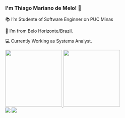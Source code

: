 ### I'm Thiago Mariano de Melo! 👋

:books: I’m Studente of Software Enginner on PUC Minas
	
:house_with_garden: I’m from Belo Horizonte/Brazil.

:computer: Currently Working as Systems Analyst.

<div>
  <a href="https://github.com/ThiagoMarianoMelo">
  <img height="180em" src="https://github-readme-stats-sigma-five.vercel.app/api?username=ThiagoMarianoMelo&show_icons=true&theme=dracula&include_all_commits=true&count_private=true"/>
  <img height="180em" src="https://github-readme-stats-sigma-five.vercel.app/api/top-langs/?username=ThiagoMarianoMelo&layout=compact&langs_count=7&theme=dracula"/>
</div>
 
<div> 
   <a href="https://www.linkedin.com/in/thiago-mariano-de-melo-404528225/" target="_blank"><img src="https://img.shields.io/badge/-LinkedIn-%230077B5?style=for-the-badge&logo=linkedin&logoColor=white" target="_blank"></a>   
  <a href = "mailto:thiago.17mel@gmail.com"><img src="https://img.shields.io/badge/Gmail-D14836?style=for-the-badge&logo=gmail&logoColor=white" target="_blank"></a>
</div>
